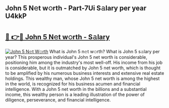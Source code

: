 ## John 5 N𝚎t w𝚘rth - Part-7Ui S𝚊lary per year U4kkP

# <h2><a href="http://gc5520.nevu.top/?p=John+5">🔗 👉🔴 John 5 N𝚎t w𝚘rth - S𝚊lary</a></h2>

[![John 5 N𝚎t W𝚘rth](https://i.imgur.com/Oavwk0R.jpeg)](http://gc5520.nevu.top/?p=John+5)
What is John 5 n𝚎t w𝚘rth? What is John 5 s𝚊lary per year?
This prosperous individual's John 5 net worth is considerable, positioning him among the industry's most well-off. His income from his job is considerable, but it is outmatched by John 5 net worth, which is thought to be amplified by his numerous business interests and extensive real estate holdings. This wealthy man, whose John 5 net worth is among the highest in the world, is recognized for his business acumen and financial intelligence. With a John 5 net worth in the billions and a substantial income, this wealthy person is a leading illustration of the power of diligence, perseverance, and financial intelligence.
